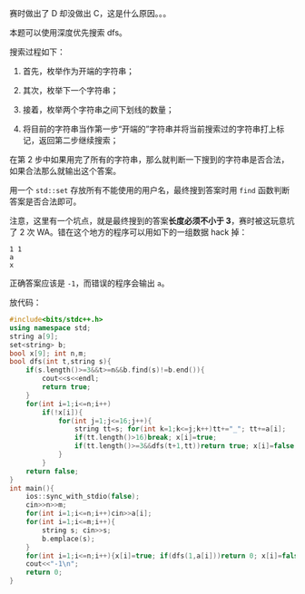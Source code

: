 赛时做出了 D 却没做出 C，这是什么原因。。。

本题可以使用深度优先搜索 dfs。

搜索过程如下：

1. 首先，枚举作为开端的字符串；

2. 其次，枚举下一个字符串；

3. 接着，枚举两个字符串之间下划线的数量；

4. 将目前的字符串当作第一步“开端的”字符串并将当前搜索过的字符串打上标记，返回第二步继续搜索；

在第 2 步中如果用完了所有的字符串，那么就判断一下搜到的字符串是否合法，如果合法那么就输出这个答案。

用一个 `std::set` 存放所有不能使用的用户名，最终搜到答案时用 `find` 函数判断答案是否合法即可。

注意，这里有一个坑点，就是最终搜到的答案**长度必须不小于 $3$**，赛时被这玩意坑了 2 次 WA。错在这个地方的程序可以用如下的一组数据 hack 掉：

```
1 1
a
x
```

正确答案应该是 `-1`，而错误的程序会输出 `a`。

放代码：

```cpp
#include<bits/stdc++.h>
using namespace std;
string a[9];
set<string> b;
bool x[9]; int n,m;
bool dfs(int t,string s){
    if(s.length()>=3&&t>=n&&b.find(s)!=b.end()){
        cout<<s<<endl;
        return true;
    }
    for(int i=1;i<=n;i++)
        if(!x[i]){
            for(int j=1;j<=16;j++){
                string tt=s; for(int k=1;k<=j;k++)tt+="_"; tt+=a[i];
                if(tt.length()>16)break; x[i]=true;
                if(tt.length()>=3&&dfs(t+1,tt))return true; x[i]=false;
            }
        }
    return false;
}
int main(){
    ios::sync_with_stdio(false);
    cin>>n>>m;
    for(int i=1;i<=n;i++)cin>>a[i];
    for(int i=1;i<=m;i++){
        string s; cin>>s;
        b.emplace(s);
    }
    for(int i=1;i<=n;i++){x[i]=true; if(dfs(1,a[i]))return 0; x[i]=false;}
    cout<<"-1\n";
    return 0;
}
```